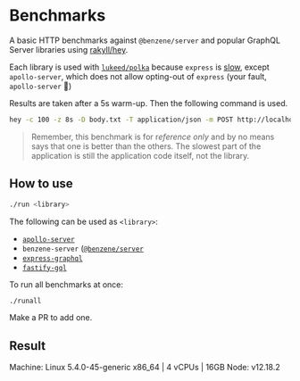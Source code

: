 # Benchmarks

A basic HTTP benchmarks against `@benzene/server` and popular GraphQL Server libraries using [rakyll/hey](https://github.com/rakyll/hey).

Each library is used with [`lukeed/polka`](https://github.com/lukeed/polka) because `express` is [slow](https://github.com/fastify/benchmarks), except `apollo-server`, which does not allow opting-out of `express` (your fault, `apollo-server` :no_good:)

Results are taken after a 5s warm-up. Then the following command is used.

```bash
hey -c 100 -z 8s -D body.txt -T application/json -m POST http://localhost:4000/graphql
``` 

> Remember, this benchmark is for r*eference only* and by no means says that one is better than the others. The slowest part of the application is still the application code itself, not the library.

## How to use

```bash
./run <library>
```

The following can be used as `<library>`:

- [`apollo-server`](https://github.com/apollographql/apollo-server)
- `benzene-server` ([`@benzene/server`](https://github.com/hoangvvo/benzene/tree/main/packages/server)
- [`express-graphql`](https://github.com/graphql/express-graphql)
- [`fastify-gql`](https://github.com/mcollina/fastify-gql)

To run all benchmarks at once:

```bash
./runall
```

Make a PR to add one.

## Result

Machine: Linux 5.4.0-45-generic x86_64 | 4 vCPUs | 16GB
Node: v12.18.2

